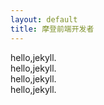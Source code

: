 ```yaml
---
layout: default
title: 摩登前端开发者
---
```

<div class="mdui-container">
  <div class="mdui-row">
    <div class="mdui-col-xs-3 mdui-color-blue">hello,jekyll.</div>
    <div class="mdui-col-xs-3 mdui-color-blue">hello,jekyll.</div>
    <div class="mdui-col-xs-3 mdui-color-blue">hello,jekyll.</div>
    <div class="mdui-col-xs-3 mdui-color-blue">hello,jekyll.</div>
  </div>
</div>
